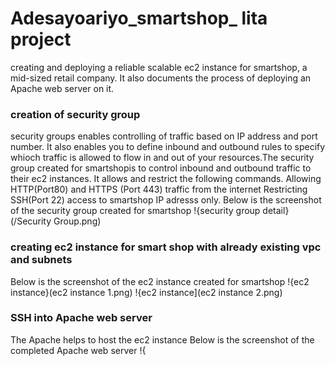 # Adesayoariyo_smartshop_ lita project
creating and deploying a reliable scalable ec2 instance for smartshop, a mid-sized retail company. It also documents the process of deploying an Apache web server on it.

### creation of security group
security groups enables controlling of traffic based on IP address and port number. It also enables you to define inbound and outbound rules to specify whioch traffic is allowed to flow in and out of your resources.The security group created for smartshopis to control inbound and outbound traffic to their ec2 instances. It allows and restrict the following commands.
Allowing HTTP(Port80) and HTTPS (Port 443) traffic from the internet
Restricting SSH(Port 22) access to smartshop IP adresss only.
Below is the screenshot of the security group created for smartshop
!{security group detail}(/Security Group.png)

### creating ec2 instance for smart shop with already existing vpc and subnets
 Below is the screenshot of the ec2 instance created for smartshop
 !{ec2 instance}(ec2 instance 1.png)
 !{ec2 instance](ec2 instance 2.png)
 ### SSH into Apache web server
 The Apache helps to host the ec2 instance
Below is the screenshot of the completed Apache web server
!{

